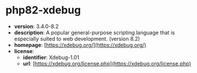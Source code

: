 # php82-xdebug

- **version**: 3.4.0-8.2
- **description**: A popular general-purpose scripting language that is especially suited to web development. (version 8.2)
- **homepage**: [https://xdebug.org/](https://xdebug.org/)
- **license**:
  - **identifier**: Xdebug-1.01
  - **url**: [https://xdebug.org/license.php](https://xdebug.org/license.php)

